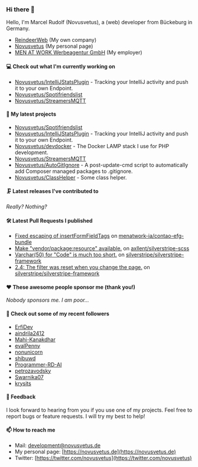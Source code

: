 ### Hi there 👋

Hello, I'm Marcel Rudolf (Novusvetus), a (web) developer from Bückeburg in Germany.

* [ReindeerWeb](https://reindeer-web.de) (My own company)
* [Novusvetus](https://novusvetus.de) (My personal page)
* [MEN AT WORK Werbeagentur GmbH](https://www.men-at-work.de/) (My employer)

#### 💻 Check out what I'm currently working on

- [Novusvetus/IntelliJStatsPlugin](https://github.com/Novusvetus/IntelliJStatsPlugin) - Tracking your IntelliJ activity and push it to your own Endpoint.
- [Novusvetus/Spotifriendslist](https://github.com/Novusvetus/Spotifriendslist)
- [Novusvetus/StreamersMQTT](https://github.com/Novusvetus/StreamersMQTT)

#### 🐣 My latest projects

- [Novusvetus/Spotifriendslist](https://github.com/Novusvetus/Spotifriendslist)
- [Novusvetus/IntelliJStatsPlugin](https://github.com/Novusvetus/IntelliJStatsPlugin) - Tracking your IntelliJ activity and push it to your own Endpoint.
- [Novusvetus/devdocker](https://github.com/Novusvetus/devdocker) - The Docker LAMP stack I use for PHP development.
- [Novusvetus/StreamersMQTT](https://github.com/Novusvetus/StreamersMQTT)
- [Novusvetus/AutoGitIgnore](https://github.com/Novusvetus/AutoGitIgnore) - A post-update-cmd script to automatically add Composer managed packages to .gitignore.
- [Novusvetus/ClassHelper](https://github.com/Novusvetus/ClassHelper) - Some class helper.

#### 🗜 Latest releases I've contributed to

_Really? Nothing?_

#### 🛠 Latest Pull Requests I published

- [Fixed escaping of insertFormFieldTags](https://github.com/menatwork-ia/contao-efg-bundle/pull/1) on [menatwork-ia/contao-efg-bundle](https://github.com/menatwork-ia/contao-efg-bundle)
- [Make &#34;vendor/package:resource&#34; available.](https://github.com/axllent/silverstripe-scss/pull/2) on [axllent/silverstripe-scss](https://github.com/axllent/silverstripe-scss)
- [Varchar(50) for &#34;Code&#34; is much too short.](https://github.com/silverstripe/silverstripe-framework/pull/4797) on [silverstripe/silverstripe-framework](https://github.com/silverstripe/silverstripe-framework)
- [2.4: The filter was reset when you change the page.](https://github.com/silverstripe/silverstripe-framework/pull/57) on [silverstripe/silverstripe-framework](https://github.com/silverstripe/silverstripe-framework)

#### ❤️ These awesome people sponsor me (thank you!)

_Nobody sponsors me. I am poor..._

#### 👯 Check out some of my recent followers

- [ErfiDev](https://github.com/ErfiDev)
- [aindrila2412](https://github.com/aindrila2412)
- [Mahi-Kanakdhar](https://github.com/Mahi-Kanakdhar)
- [evalPenny](https://github.com/evalPenny)
- [nonunicorn](https://github.com/nonunicorn)
- [shibuwd](https://github.com/shibuwd)
- [Programmer-RD-AI](https://github.com/Programmer-RD-AI)
- [petrozavodsky](https://github.com/petrozavodsky)
- [Swarnika07](https://github.com/Swarnika07)
- [krysits](https://github.com/krysits)

#### 💬 Feedback
I look forward to hearing from you if you use one of my projects. Feel free to report bugs or feature requests.
I will try my best to help!

#### 📫 How to reach me

- Mail: [development@novusvetus.de](mailto:development@novusvetus.de)
- My personal page: [https://novusvetus.de](https://novusvetus.de)
- Twitter: [https://twitter.com/novusvetus](https://twitter.com/novusvetus)
